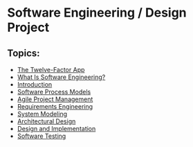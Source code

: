 <html>
    <head>
<!--include head.txt -->
        <title>
            Software Engineering / Design Project
        </title>
    </head>

 <body>
<!--include logo.txt -->
<!--include menu.txt -->

# Software Engineering / Design Project

## Topics:

- [The Twelve-Factor App](http://www.thedevopscourse.com/devops/twelve)
- [What Is Software Engineering?](https://github.com/gcallah/SoftwareEngineering/blob/master/notebooks/WhatIsSE.ipynb)
- [Introduction](https://github.com/gcallah/SoftwareEngineering/blob/master/md/chap1.md)
- [Software Process Models](https://github.com/gcallah/SoftwareEngineering/blob/master/md/chap2.md)
- [Agile Project Management](https://github.com/gcallah/SoftwareEngineering/blob/master/md/chap3.md)
- [Requirements Engineering](https://github.com/gcallah/SoftwareEngineering/blob/master/md/chap4.md)
- [System Modeling](https://github.com/gcallah/SoftwareEngineering/blob/master/md/chap5.md)
- [Architectural Design](https://github.com/gcallah/SoftwareEngineering/blob/master/md/chap6.md)
- [Design and Implementation](https://github.com/gcallah/SoftwareEngineering/blob/master/md/chap7.md)
- [Software Testing](https://github.com/gcallah/SoftwareEngineering/blob/master/md/chap8.md)

</body>
</html>
